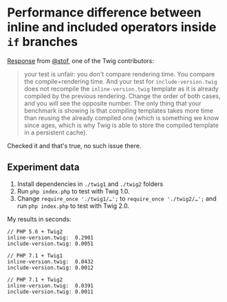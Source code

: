 # Performance difference between inline and included operators inside `if` branches

[Response]((https://github.com/twigphp/Twig/issues/2576#issuecomment-340398831)) from [@stof](https://github.com/stof), one of the Twig contributors:
> your test is unfair: you don't compare rendering time. You compare the compile+rendering time. And your test for `include-version.twig` does not recompile the `inline-version.twig` template as it is already compiled by the previous rendering. Change the order of both cases, and you will see the opposite number.
The only thing that your benchmark is showing is that compiling templates takes more time than reusing the already compiled one (which is something we know since ages, which is why Twig is able to store the compiled template in a persistent cache).

Checked it and that's true, no such issue there.

## Experiment data

1. Install dependencies in `./twig1` and `./twig2` folders
1. Run `php index.php` to test with Twig 1.0.
1. Change `require_once './twig1/…';` to `require_once './twig2/…';` and run `php index.php` to test with Twig 2.0.

My results in seconds:

```
// PHP 5.6 + Twig2
inline-version.twig:  0.2901
include-version.twig: 0.0051

// PHP 7.1 + Twig1
inline-version.twig:  0.0432
include-version.twig: 0.0012

// PHP 7.1 + Twig2
inline-version.twig:  0.0391
include-version.twig: 0.0011
```